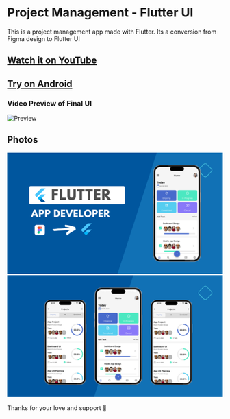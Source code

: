 # Project Management - Flutter UI 

This is a project management app made with Flutter. Its a conversion from Figma design to Flutter UI

## [Watch it on YouTube](https://youtube.com/shorts/7Gg7qkT7aBo?feature=share1)

## [Try on Android](https://drive.google.com/file/d/1h1T-4QoD42lam3V0SBc9o7Q3GsDjuDHS/view?usp=sharing)

### Video Preview of Final UI

![Preview](intro.gif)

## Photos
![Preview](1.png)
![Preview](2.png)
<!-- ![Preview](3.png)
![Preview](4.png)
![Preview](5.png)
![Preview](6.png)
![Preview](7.png) -->
Thanks for your love and support 🙏 
